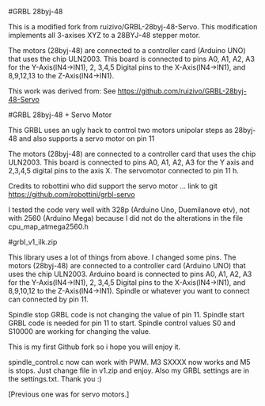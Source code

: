 #GRBL 28byj-48

This is a modified fork from ruizivo/GRBL-28byj-48-Servo.  This modification implements all 3-axises XYZ to a 28BYJ-48 stepper motor.

The motors (28byj-48) are connected to a controller card (Arduino UNO) that uses the chip ULN2003. This board is connected to pins A0, A1, A2, A3 for the Y-Axis(IN4->IN1),  2, 3,4,5 Digital pins to the X-Axis(IN4->IN1), and 8,9,12,13 to the Z-Axis(IN4->IN1).

This work was derived from:
See https://github.com/ruizivo/GRBL-28byj-48-Servo

#GRBL 28byj-48 + Servo Motor

This GRBL uses an ugly hack to control two motors unipolar steps as 28byj-48 and also supports a servo motor on pin 11

The motors (28byj-48) are connected to a controller card that uses the chip ULN2003. This board is connected to pins A0, A1, A2, A3 for the Y axis and 2,3,4,5 digital pins to the axis X. The servomotor connected to pin 11 h.

Credits to robottini who did support the servo motor ... link to git https://github.com/robottini/grbl-servo

I tested the code very well with 328p (Arduino Uno, Duemilanove etv), not with 2560 (Arduino Mega) because I did not do the alterations in the file cpu_map_atmega2560.h

#grbl_v1_ilk.zip

This library uses a lot of things from above. I changed some pins. The motors (28byj-48) are connected to a controller card (Arduino UNO) that uses the chip ULN2003. Arduino board is connected to pins A0, A1, A2, A3 for the Y-Axis(IN4->IN1),  2, 3,4,5 Digital pins to the X-Axis(IN4->IN1), and 8,9,10,12 to the Z-Axis(IN4->IN1). Spindle or whatever you want to connect can connected by pin 11. 

Spindle stop GRBL code is not changing the value of pin 11. Spindle start GRBL code is needed for pin 11 to start. Spindle control values S0 and S10000 are working for changing the value.  

This is my first Github fork so i hope you will enjoy it. 

spindle_control.c now can work with PWM. M3 SXXXX now works and M5 is stops. Just change file in v1.zip and enjoy. Also my GRBL settings are in the settings.txt. Thank you :) 

[Previous one was for servo motors.]
